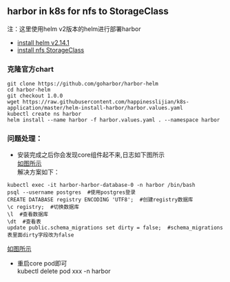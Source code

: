 ## harbor in k8s for nfs to StorageClass
注：这里使用helm v2版本的helm进行部署harbor 
- [install helm v2.14.1](https://github.com/happinesslijian/k8s-application/tree/master/helm-install-harbor/install%20helm%20v2.14.1)
- [install nfs StorageClass](https://github.com/happinesslijian/k8s-application/tree/master/nfs)
### 克隆官方chart
```
git clone https://github.com/goharbor/harbor-helm
cd harbor-helm
git checkout 1.0.0
wget https://raw.githubusercontent.com/happinesslijian/k8s-application/master/helm-install-harbor/harbor.values.yaml
kubectl create ns harbor
helm install --name harbor -f harbor.values.yaml . --namespace harbor
```
### 问题处理：
+ 安装完成之后你会发现core组件起不来,日志如下图所示 \
[如图所示](https://i.loli.net/2019/09/16/RVsJxne7WZzu3dH.png) \
解决方案如下：
```
kubectl exec -it harbor-harbor-database-0 -n harbor /bin/bash
psql --username postgres  #使用postgres登录
CREATE DATABASE registry ENCODING 'UTF8';  #创建registry数据库
\c registry;  #切换数据库
\l  #查看数据库
\dt  #查看表
update public.schema_migrations set dirty = false;  #schema_migrations表里面dirty字段改为false
```
[如图所示](https://i.loli.net/2019/09/16/ExtRy4JbQA2fcqW.png)
- 重启core pod即可 \
kubectl delete pod xxx -n harbor

